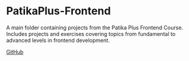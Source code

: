 # PatikaPlus-Frontend
 A main folder containing projects from the Patika Plus Frontend Course. Includes projects and exercises covering topics from fundamental to advanced levels in frontend development.


<a href="/Week5/Practice2/index.html" target="_blank">GitHub</a>


